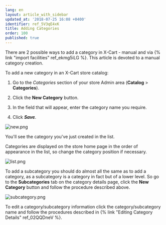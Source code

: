 ```yaml
---
lang: en
layout: article_with_sidebar
updated_at: '2018-07-25 16:08 +0400'
identifier: ref_5V3qE4xK
title: Adding Categories
order: 100
published: true
---
```

There are 2 possible ways to add a category in X-Cart - manual and via {% link "import facilities" ref_ekmg5iLG %}. This article is devoted to a manual category creation.

To add a new category in an X-Cart store catalog:

1. Go to the _Categories_ section of your store Admin area (**Catalog** > **Categories**).

2. Click the **New Category** button.

3. In the field that will appear, enter the category name you require.

4. Click _**Save**_. 

![new.png]({{site.baseurl}}/attachments/ref_6rpDdput/new.png)

You'll see the category you've just created in the list. 

Categories are displayed on the store home page in the order of appearance in the list, so change the category position if necessary. 

![list.png]({{site.baseurl}}/attachments/ref_6rpDdput/list.png)

To add a subcategory you should do almost all the same as to add a category, as a subcategory is a category in fact but of a lower level. So go to the **Subcategories** tab on the category details page, click the **New Category** button and follow the procedure described above.

![subcategory.png]({{site.baseurl}}/attachments/ref_6rpDdput/subcategory.png)

To edit a category/subcategory information click the category/subcategory name and follow the procedures described in {% link "Editing Category Details" ref_02QQDneV %}.
